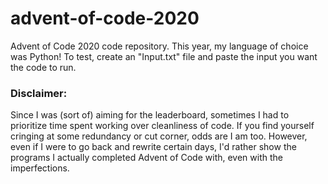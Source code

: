 # advent-of-code-2020
Advent of Code 2020 code repository. This year, my language of choice was Python! To test, create an "Input.txt" file and paste the input you want the code to run. 
### Disclaimer: 
Since I was (sort of) aiming for the leaderboard, sometimes I had to prioritize time spent working over cleanliness of code. If you find yourself cringing at some redundancy or cut corner, odds are I am too. However, even if I were to go back and rewrite certain days, I'd rather show the programs I actually completed Advent of Code with, even with the imperfections.

